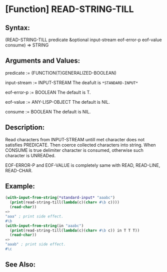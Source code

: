# [Function] READ-STRING-TILL

## Syntax:

(READ-STRING-TILL predicate &optional input-stream eof-error-p eof-value consume) => STRING

## Arguments and Values:

predicate := (FUNCTION(T)GENERALIZED-BOOLEAN)

input-stream := INPUT-STREAM The deafult is `*STANDARD-INPUT*`

eof-error-p := BOOLEAN The default is T.

eof-value := ANY-LISP-OBJECT The default is NIL.

consume := BOOLEAN The default is NIL.

## Description:

Read characters from INPUT-STREAM untill met character does not satisfies PREDICATE.
Then coerce collected characters into string.
When CONSUME is true delimiter character is consumed, otherwise such character is UNREADed.

EOF-ERROR-P and EOF-VALUE is completely same with READ, READ-LINE, READ-CHAR.

## Example:
```lisp
(with-input-from-string(*standard-input* "aaabc")
  (print(read-string-till(lambda(c)(char= #\b c))))
  (read-char))
=> 
"aaa" ; print side effect.
#\b
(with-input-from-string(in "aaabc")
  (print(read-string-till(lambda(c)(char= #\b c)) in T T T))
  (read-char))
=>
"aaab" ; print side effect.
#\c
```
## See Also:
